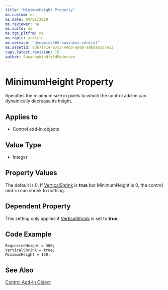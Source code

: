 ```yaml
---
title: "MinimumHeight Property"
ms.custom: na
ms.date: 04/01/2019
ms.reviewer: na
ms.suite: na
ms.tgt_pltfrm: na
ms.topic: article
ms.service: "dynamics365-business-central"
ms.assetid: dd671414-a7c3-44bd-a860-a8bda61c7913
caps.latest.revision: 15
author: SusanneWindfeldPedersen
---
```


 

# MinimumHeight Property

Specifies the minimum size in pixels to which the control add-in can dynamically decrease its height.

## Applies to 
- Control add-in objects
  
## Value Type 
  
-   Integer 

## Property Values 
The default is 0. If [VerticalShrink](devenv-verticalshrink-property.md) is **true** but MinimumHeight is 0, the control add-in can shrink to nothing.

## Dependent Property
This setting only applies if [VerticalShrink](devenv-verticalshrink-property.md) is set to **true**.

## Code Example 
```
RequestedHeight = 300;
VerticalShrink = true;
MinimumHeight = 150;
```


## See Also  
[Control Add-In Object](../devenv-control-addin-object.md)   
 